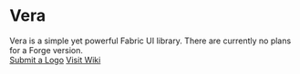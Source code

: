 # Vera

Vera is a simple yet powerful Fabric UI library. There are currently no plans for a Forge version.\
[Submit a Logo](https://github.com/snackbag/vera/issues/new) [Visit Wiki](https://wiki.snackbag.net/w/vera)